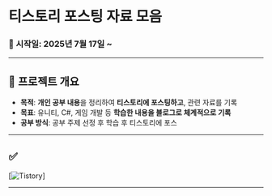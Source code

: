 # 티스토리 포스팅 자료 모음

### 📅 시작일: 2025년 7월 17일 ~

---

## 📌 프로젝트 개요
- **목적**: **개인 공부 내용**을 정리하여 **티스토리에 포스팅하고**, 관련 자료를 기록
- **목표**: 유니티, C#, 게임 개발 등 **학습한 내용을 블로그로 체계적으로 기록**
- **공부 방식**: 공부 주제 선정 후 학습 후 티스토리에 포스

---

## ✅ 
[![Tistory](https://fridayfreebie.tistory.com)]

---
